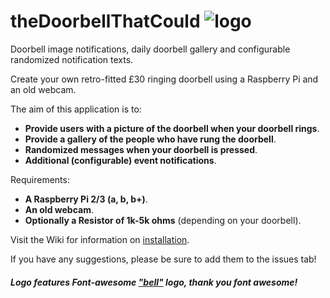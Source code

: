 # theDoorbellThatCould   ![logo](https://i.imgur.com/aGICZEF.png)
 

  Doorbell image notifications, daily doorbell gallery and configurable randomized notification texts.

Create your own retro-fitted £30 ringing doorbell using a Raspberry Pi and an old webcam.

The aim of this application is to:
- **Provide users with a picture of the doorbell when your doorbell rings**.
- **Provide a gallery of the people who have rung the doorbell**.
- **Randomized messages when your doorbell is pressed**.
- **Additional (configurable) event notifications**.

Requirements:
- **A Raspberry Pi 2/3 (a, b, b+)**.
- **An old webcam**.
- **Optionally a Resistor of 1k-5k ohms** (depending on your doorbell).

Visit the Wiki for information on [installation](https://github.com/couldbejake/theDoorbellThatCould/wiki/).

If you have any suggestions, please be sure to add them to the issues tab!

 ##### Logo features Font-awesome ["bell"](https://github.com/couldbejake/theDoorbellThatCould/wiki/) logo, thank you font awesome!
